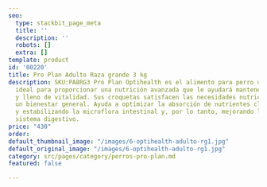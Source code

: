 ```yaml
---
seo:
  type: stackbit_page_meta
  title: ''
  description: ''
  robots: []
  extra: []
template: product
id: '00220'
title: Pro Plan Adulto Raza grande 3 kg
description: SKU:PA8RG3 Pro Plan Optihealth es el alimento para perro de raza grande
  ideal para proporcionar una nutrición avanzada que le ayudará mantenerse fuerte
  y lleno de vitalidad. Sus croquetas satisfacen las necesidades nutricionales y mantienen
  un bienestar general. Ayuda a optimizar la absorción de nutrientes clave, fortaleciendo
  y estabilizando la microflora intestinal y, por lo tanto, mejorando la salud del
  sistema digestivo.
price: "430"
order: 
default_thumbnail_image: "/images/6-optihealth-adulto-rg1.jpg"
default_original_image: "/images/6-optihealth-adulto-rg1.jpg"
category: src/pages/category/perros-pro-plan.md
featured: false

---
```

